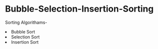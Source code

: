 # Bubble-Selection-Insertion-Sorting
Sorting Algorithams- 
<li>Bubble Sort</li> 
<li>Selection Sort</li>  
<li>Insertion Sort</li> 
